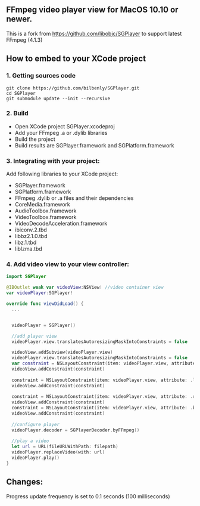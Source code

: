 ## FFmpeg video player view for MacOS 10.10 or newer.
This is a fork from https://github.com/libobjc/SGPlayer to support latest FFmpeg (4.1.3)

## How to embed to your XCode project

### 1. Getting sources code
```
git clone https://github.com/bilbenly/SGPlayer.git
cd SGPlayer
git submodule update --init --recursive
```
### 2. Build
- Open XCode project SGPlayer.xcodeproj
- Add your FFmpeg .a or .dylib libraries
- Build the project
- Build results are SGPlayer.framework and SGPlatform.framework

### 3. Integrating with your project:
Add following libraries to your XCode project:

- SGPlayer.framework
- SGPlatform.framework
- FFmpeg .dylib or .a files and their dependencies
- CoreMedia.framework
- AudioToolbox.framework
- VideoToolbox.framework
- VideoDecodeAcceleration.framework
- ibiconv.2.tbd
- libbz2.1.0.tbd
- libz.1.tbd
- liblzma.tbd

### 4. Add video view to your view controller:

```swift
import SGPlayer

@IBOutlet weak var videoView:NSView! //video container view
var videoPlayer:SGPlayer!

override func viewDidLoad() {
  ...


  videoPlayer = SGPlayer()

  //add player view
  videoPlayer.view.translatesAutoresizingMaskIntoConstraints = false

  videoView.addSubview(videoPlayer.view)
  videoPlayer.view.translatesAutoresizingMaskIntoConstraints = false
  var constraint = NSLayoutConstraint(item: videoPlayer.view, attribute: .top, relatedBy: .equal, toItem: videoView,  attribute: .top, multiplier: 1.0, constant: 0.0)
  videoView.addConstraint(constraint)
  
  constraint = NSLayoutConstraint(item: videoPlayer.view, attribute: .left, relatedBy: .equal, toItem: videoView, attribute: .left, multiplier: 1.0, constant: 0.0)
  videoView.addConstraint(constraint)
        
  constraint = NSLayoutConstraint(item: videoPlayer.view, attribute: .right, relatedBy: .equal, toItem: videoView, attribute: .right, multiplier: 1.0, constant: 0.0)
  videoView.addConstraint(constraint)
  constraint = NSLayoutConstraint(item: videoPlayer.view, attribute: .bottom, relatedBy: .equal, toItem: videoView, attribute: .bottom, multiplier: 1.0, constant: 0.0)
  videoView.addConstraint(constraint)
  
  //configure player
  videoPlayer.decoder = SGPlayerDecoder.byFFmpeg()
  
  //play a video
  let url = URL(fileURLWithPath: filepath)
  videoPlayer.replaceVideo(with: url)
  videoPlayer.play()
}
```

## Changes:
Progress update frequency is set to 0.1 seconds (100 milliseconds)